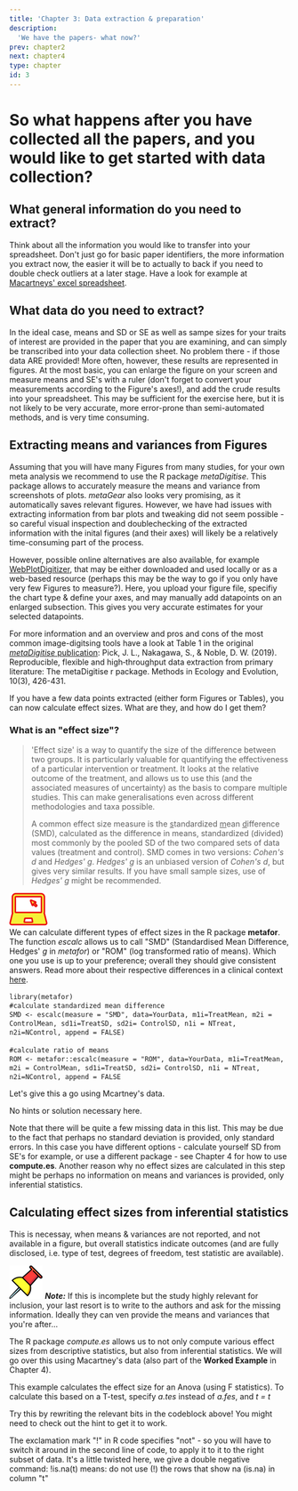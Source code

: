 ```yaml
---
title: 'Chapter 3: Data extraction & preparation'
description:
  'We have the papers- what now?'
prev: chapter2
next: chapter4
type: chapter
id: 3
---
```


<exercise id="1" title="Getting the data from the literature">

# So what happens after you have collected all the papers, and you would like to get started with data collection?


## What general information do you need to extract?

Think about all the information you would like to transfer into your spreadsheet. Don't just go for basic paper identifiers, the more information you extract now, the easier it will be to actually to back if you need to double check outliers at a later stage. Have a look for example at [Macartneys' excel spreadsheet](https://osf.io/kgm7z/). 

## What data do you need to extract?

In the ideal case, means and SD or SE as well as sampe sizes for your traits of interest are provided in the paper that you are examining, and can simply be transcribed into your data collection sheet. No problem there - if those data ARE provided! More often, however, these results are represented in figures. At the most basic, you can enlarge the figure on your screen and measure means and SE's with a ruler (don't forget to convert your measurements according to the Figure's axes!), and add the crude results into your spreadsheet. This may be sufficient for the exercise here, but it is not likely to be very accurate, more error-prone than semi-automated methods, and is very time consuming.

## Extracting means and variances from Figures

Assuming that you will have many Figures from many studies, for your own meta analysis we recommend to use the R package *metaDigitise*. This package allows to accurately measure the means and variance from  screenshots of plots. 
*metaGear* also looks very promising, as it automatically saves relevant figures. However, we have had issues with extracting information from bar plots and tweaking did not seem possible - so careful visual inspection and doublechecking of the extracted information with the inital figures (and their axes) will likely be a relatively time-consuming part of the process.

However, possible online alternatives are also available, for example [WebPlotDigitizer](https://automeris.io/WebPlotDigitizer/), that may be either downloaded and used locally or as a web-based resource (perhaps this may be the way to go if you only have very few Figures to measure?). Here, you upload your figure file, specifiy the chart type & define your axes, and may manually add datapoints on an enlarged subsection. This gives you very accurate estimates for your selected datapoints.

For more information and an overview and pros and cons of the most common image-digitsing tools have a look at Table 1 in the original [*metaDigitise* publication](https://besjournals.onlinelibrary.wiley.com/doi/10.1111/2041-210X.13118): Pick, J. L., Nakagawa, S., & Noble, D. W. (2019). Reproducible, flexible and high‐throughput data extraction from primary literature: The metaDigitise r package. Methods in Ecology and Evolution, 10(3), 426-431.

</exercise>

<exercise id="2" title="Preparing your data for Meta-analysis">

If you have a few data points extracted (either form Figures or Tables), you can now calculate effect sizes. What are they, and how do I get them?

### What is an "effect size"?
>'Effect size' is a way to quantify the size of the difference between two groups. It is particularly valuable for quantifying the effectiveness of a particular intervention or treatment. It looks at the relative outcome of the treatment, and allows us to use this (and the associated measures of uncertainty) as the basis to compare multiple studies. This can make generalisations even across different methodologies and taxa possible. 
>
>A common effect size measure is the <u>s</u>tandardized <u>m</u>ean <u>d</u>ifference (SMD), calculated as the difference in means, standardized (divided) most commonly by the pooled SD of the two compared sets of data values (treatment and control). SMD comes in two versions: *Cohen's d* and *Hedges' g*. *Hedges' g* is an unbiased version of *Cohen's d*, but gives very similar results. If you have small sample sizes, use of  *Hedges' g* might be recommended.

![](https://github.com/SusZaj/metaanalysis/blob/master/images/computertaskicon.svg?raw=true)  
We can calculate different types of effect sizes in the R package **metafor**. The function *escalc* allows us to call "SMD" (Standardised Mean Difference, Hedges' *g* in *metafor*) or "ROM" (log transformed ratio of means). Which one you use is up to your preference; overall they should give consistent answers. Read more about their respective differences in a clinical context [here](https://www.cebm.net/2020/04/tip-for-data-extraction-for-meta-analysis-29/).

```
library(metafor)
#calculate standardized mean difference
SMD <- escalc(measure = "SMD", data=YourData, m1i=TreatMean, m2i = ControlMean, sd1i=TreatSD, sd2i= ControlSD, n1i = NTreat, n2i=NControl, append = FALSE) 

#calculate ratio of means
ROM <- metafor::escalc(measure = "ROM", data=YourData, m1i=TreatMean, m2i = ControlMean, sd1i=TreatSD, sd2i= ControlSD, n1i = NTreat, n2i=NControl, append = FALSE
```

Let's give this a go using Mcartney's data.

<codeblock id="fish_2a">
No hints or solution necessary here.
</codeblock>

Note that there will be quite a few missing data in this list. This may be due to the fact that perhaps no standard deviation is provided, only standard errors. In this case you have different options - calculate yourself SD from SE's for example, or use a different package - see Chapter 4 for how to use **compute.es**. Another reason why no effect sizes are calculated in this step might be perhaps no information on means and variances is provided, only inferential statistics.

## Calculating effect sizes from inferential statistics

This is necessay, when means & variances are not reported, and not available in a figure, but overall statistics indicate outcomes (and are fully disclosed, i.e. type of test, degrees of freedom, test statistic are available). 

![](https://github.com/SusZaj/metaanalysis/blob/master/images/pushpin.svg?raw=true)  ***Note:*** If this is incomplete but the study highly relevant for inclusion, your last resort is to write to the authors and ask for the missing information. Ideally they can ven provide the means and variances that you're after...

The R package *compute.es* allows us to not only compute various effect sizes from descriptive statistics, but also from inferential statistics. We will go over this using Macartney's data (also part of the **Worked Example** in Chapter 4).

This example calculates the effect size for an Anova (using F statistics). To calculate this based on a T-test, specify *a.tes* instead of *a.fes*, and *t = t*

Try this by rewriting the relevant bits in the codeblock above! You might need to check out the hint to get it to work.

<codeblock id="fish_es">
The exclamation mark "!" in R code specifies "not" - so you will have to switch it around in the second line of code, to apply it to it to the right subset of data. It's a little twisted here, we give a double negative command: !is.na(t) means: do not use (!) the rows that show na (is.na) in column "t" 
</codeblock>





</exercise>